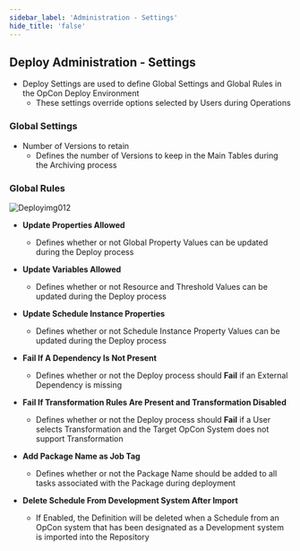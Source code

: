 ```yaml
---
sidebar_label: 'Administration - Settings'
hide_title: 'false'
---
```


## Deploy Administration - Settings

* Deploy Settings are used to define Global Settings and Global Rules in the OpCon Deploy Environment
    - These settings override options selected by Users during Operations

### Global Settings

* Number of Versions to retain
    - Defines the number of Versions to keep in the Main Tables during the Archiving process

### Global Rules

![Deployimg012](../static/imgdeploy/Deployimg012.png)

* **Update Properties Allowed**
    - Defines whether or not Global Property Values can be updated during the Deploy process

* **Update Variables Allowed**
    - Defines whether or not Resource and Threshold Values can be updated during the Deploy process

* **Update Schedule Instance Properties**
    - Defines whether or not Schedule Instance Property Values can be updated during the Deploy process

* **Fail If A Dependency Is Not Present**
    - Defines whether or not the Deploy process should **Fail** if an External Dependency is missing

* **Fail If Transformation Rules Are Present and Transformation Disabled**
    - Defines whether or not the Deploy process should **Fail** if a User selects Transformation and the Target OpCon System does not support Transformation

* **Add Package Name as Job Tag**
    - Defines whether or not the Package Name should be added to all tasks associated with the Package during deployment

* **Delete Schedule From Development System After Import**
    - If Enabled, the Definition will be deleted when a Schedule from an OpCon system that has been designated as a Development system is imported into the Repository
